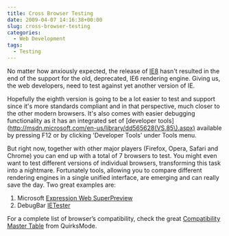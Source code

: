 ```yaml
---
title: Cross Browser Testing
date: 2009-04-07 14:16:38+00:00
slug: cross-browser-testing
categories:
  - Web Development
tags:
  - Testing
---
```


No matter how anxiously expected, the release of [IE8](http://www.microsoft.com/ie8) hasn't resulted in the end of the support for the old, deprecated, IE6 rendering engine. Giving us, the web developers, need to test against yet another version of IE.

Hopefully the eighth version is going to be a lot easier to test and support since it's more standards compliant and in that perspective, much closer to the other modern browsers. It's also comes with easier debugging functionality as it has an integrated set of [developer tools](http://msdn.microsoft.com/en-us/library/dd565628(VS.85\).aspx) available by pressing F12 or by clicking 'Developer Tools' under Tools menu.

But right now, together with other major players (Firefox, Opera, Safari and Chrome) you can end up with a total of 7 browsers to test. You might even want to test different versions of individual browsers, transforming this task into a nightmare. Fortunately tools, allowing you to compare different rendering engines in a single unified interface, are emerging and can really save the day. Two great examples are:

1. Microsoft [Expression Web SuperPreview](http://expression.microsoft.com/en-us/dd565874.aspx)
2. DebugBar [IETester](http://www.my-debugbar.com/wiki/IETester)

For a complete list of browser’s compatibility, check the great [Compatibility Master Table](http://www.quirksmode.org/compatibility.html) from QuirksMode.
